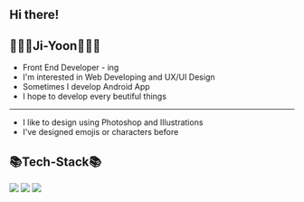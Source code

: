 ## Hi there!

## 👩🏻‍💻Ji-Yoon👩🏻‍💻
* Front End Developer - ing
* I'm interested in Web Developing and UX/UI Design
* Sometimes I develop Android App
* I hope to develop every beutiful things
***
* I like to design using Photoshop and Illustrations
* I've designed emojis or characters before

## 📚Tech-Stack📚
<img src="https://img.shields.io/badge/Python-3776AB?style=flat-square&logo=python&logoColor=white"/> <img src="https://img.shields.io/badge/Java-007369?style=flat-square&logo=java&logoColor=white"/> <img src="https://img.shields.io/badge/JavaScript-F7DD1E?style=flat-square&logo=javascript&logoColor=white"/>

<!--
**jy9922/jy9922** is a ✨ _special_ ✨ repository because its `README.md` (this file) appears on your GitHub profile.

Here are some ideas to get you started:

- 🔭 I’m currently working on ...
- 🌱 I’m currently learning ...
- 👯 I’m looking to collaborate on ...
- 🤔 I’m looking for help with ...
- 💬 Ask me about ...
- 📫 How to reach me: ...
- 😄 Pronouns: ...
- ⚡ Fun fact: ...
-->
